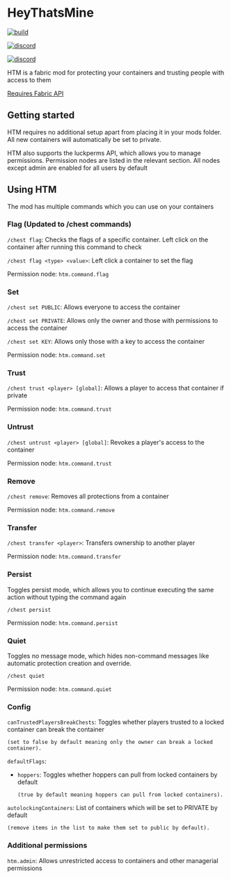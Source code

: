 # HeyThatsMine

[![build](https://img.shields.io/github/workflow/status/fabricservertools/HeyThatsMine/build)](https://github.com/fabricservertools/HeyThatsMine/actions)

[![discord](https://img.shields.io/discord/764543203772334100?label=Fabric%20Server%20Tools%20Discord)](https://discord.gg/jydqZzkyEa)

[![discord](https://img.shields.io/discord/776126068024410135?label=Potatos%20Place)](https://discord.gg/ByaVuebAPb)

HTM is a fabric mod for protecting your containers and trusting people with access to them

[Requires Fabric API](https://www.curseforge.com/minecraft/mc-mods/fabric-api)

## Getting started

HTM requires no additional setup apart from placing it in your mods folder. All new containers will automatically be set to private.

HTM also supports the luckperms API, which allows you to manage permissions. Permission nodes are listed in the relevant section. All nodes except admin are enabled for all users by default

## Using HTM

The mod has multiple commands which you can use on your containers

### Flag (Updated to /chest commands)

`/chest flag`: Checks the flags of a specific container. Left click on the container after running this command to check

`/chest flag <type> <value>`: Left click a container to set the flag

Permission node: `htm.command.flag`

### Set

`/chest set PUBLIC`: Allows everyone to access the container

`/chest set PRIVATE`: Allows only the owner and those with permissions to access the container

`/chest set KEY`: Allows only those with a key to access the container

Permission node: `htm.command.set`

### Trust

`/chest trust <player> [global]`: Allows a player to access that container if private

Permission node: `htm.command.trust`

### Untrust

`/chest untrust <player> [global]`: Revokes a player's access to the container

Permission node: `htm.command.trust`

### Remove

`/chest remove`: Removes all protections from a container

Permission node: `htm.command.remove`

### Transfer

`/chest transfer <player>`: Transfers ownership to another player

Permission node: `htm.command.transfer`

### Persist

Toggles persist mode, which allows you to continue executing the same action without typing the command again

`/chest persist`

Permission node: `htm.command.persist`

### Quiet

Toggles no message mode, which hides non-command messages like automatic protection creation and override.

`/chest quiet`

Permission node: `htm.command.quiet`

### Config
`canTrustedPlayersBreakChests`: Toggles whether players trusted to a locked container can break the container

    (set to false by default meaning only the owner can break a locked container).



`defaultFlags`:
   
   - `hoppers`: Toggles whether hoppers can pull from locked containers by default 

         (true by default meaning hoppers can pull from locked containers).



`autolockingContainers`: List of containers which will be set to PRIVATE by default

    (remove items in the list to make them set to public by default).

### Additional permissions

`htm.admin`: Allows unrestricted access to containers and other managerial permissions
